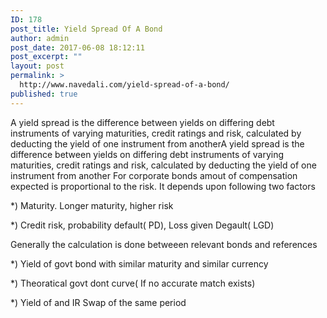 ```yaml
---
ID: 178
post_title: Yield Spread Of A Bond
author: admin
post_date: 2017-06-08 18:12:11
post_excerpt: ""
layout: post
permalink: >
  http://www.navedali.com/yield-spread-of-a-bond/
published: true
---
```

A yield spread is the difference between yields on differing debt instruments of varying maturities, credit ratings and risk, calculated by deducting the yield of one instrument from anotherA yield spread is the difference between yields on differing debt instruments of varying maturities, credit ratings and risk, calculated by deducting the yield of one instrument from another For corporate bonds amout of compensation expected is proportional to the risk. It depends upon following two factors

*) Maturity. Longer maturity, higher risk

*) Credit risk, probability default( PD), Loss given Degault( LGD)

Generally the calculation is done betweeen relevant bonds and references

*) Yield of govt bond with similar maturity and similar currency

*) Theoratical govt dont curve( If no accurate match exists)

*) Yield of and IR Swap of the same period